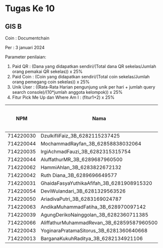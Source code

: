 # Tugas Ke 10

## GIS   B
Coin : Documentchain

Per : 3 januari 2024

Parameter penilaian:
1. Paid QR : (Dana yang didapatkan sendiri/(Total dana QR sekelas/Jumlah orang pemakai QR sekelas))  x  25%
2. Paid Coin : (Coin yang didapatkan sendiri/(Total coin sekelas/Jumlah orang pemegang coin sekelas))  x  25%
3. Unik User : ((Rata-Rata Harian pengunjung unik per hari + jumlah query search console)/(10*jumlah anggota kelompok)) x 25%
4. Fitur Pick Me Up dan Where Am I : (fitur1+2) x 25%


| NPM | Nama | Paid QR | Paid Coin | Unik User / Hari | CSS Mobile Friendly | Fitur Where Am I | Fitur Pick Me Up | 
|----------|----------|----------|----------|----------|----------|----------|----------|
| 714220030 | DzulkifliFaiz_3B_6282115237425   | 0 | 24 | - | - | - | 0 |
| 714220044 | MochammadRayfan_3B_62858838032064  | 0 | 10 | - | - | - | 0 |
| 714220035 | IrgiAchmadFauzi_3B_6282315315754   | 0 | 12 | - | - | - | 0 |
| 714220044 | AluffathurMR_3B_6289687960500  | 0 | 9 | - | - | - | 0 |
| 714220062 | HammiAhlan_3B_6283822672132  | 0 | 0 | - | - | - | 0 |
| 714220042 | Ruth Diana_3B_6289696649577  | 15.055 | 7 | - | - | - | 0 |
| 714220031 | GhaidaFasyaYuthikaAfifah_3B_6281908915320  | 15.031 | - | - | - | - | 0 |
| 714220054 | DeviWulandari_3B_6281329563526  | 15.054 | - | - | - | - | 0 |
| 714220050 | AriadivaPutri_3B_6283169024787  | 15.050 | - | - | - | - | 0 |
| 714220063 | AndikaMuhammadFatiha_3B_628970097142  | 15.063 | 112 | - | - | - | 0 |
| 714220039 | AgungDerikoNainggolan_3B_6282360711385  | 15.039 | - | - | - | - | 0 |
| 714220066 | AliffathurMuhammadRevan_3B_62859587960500  | 15.066 | - | - | - | - | 0 |
| 714220043 | YoginaraPratamaSitorus_3B_6281360640668  | 15.043 | - | - | - | - | 0 |
| 714220013 | BarganaKukuhRaditya_3B_6282134921106  | 15.013 | - | - | - | - | 0 |

